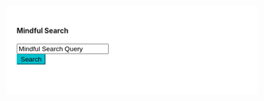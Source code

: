 ---
---

<head>
<script src="https://ajax.googleapis.com/ajax/libs/jquery/3.6.0/jquery.min.js"></script>
<script src="https://cdn.jsdelivr.net/npm/popper.js@1.12.9/dist/umd/popper.min.js" integrity="sha384-ApNbgh9B+Y1QKtv3Rn7W3mgPxhU9K/ScQsAP7hUibX39j7fakFPskvXusvfa0b4Q" crossorigin="anonymous"></script>
<link rel="stylesheet" href="https://cdn.jsdelivr.net/npm/bootstrap@4.0.0/dist/css/bootstrap.min.css" integrity="sha384-Gn5384xqQ1aoWXA+058RXPxPg6fy4IWvTNh0E263XmFcJlSAwiGgFAW/dAiS6JXm" crossorigin="anonymous">
<script src="https://cdn.jsdelivr.net/npm/bootstrap@4.0.0/dist/js/bootstrap.min.js" integrity="sha384-JZR6Spejh4U02d8jOt6vLEHfe/JQGiRRSQQxSfFWpi1MquVdAyjUar5+76PVCmYl" crossorigin="anonymous"></script>
<style>

body{
    margin-top:20px;
}
.card-box {
    padding: 20px;
    border-radius: 3px;
    margin-bottom: 30px;
    background-color: #fff;
}
.search-result-box .tab-content {
    padding: 30px 30px 10px 30px;
    -webkit-box-shadow: none;
    box-shadow: none;
    -moz-box-shadow: none
}

.search-result-box .search-item {
    padding-bottom: 20px;
    border-bottom: 1px solid #e3eaef;
    margin-bottom: 20px
}
.text-success {
    color: #0acf97!important;
}
a {
    color: #007bff;
    text-decoration: none;
    background-color: transparent;
}
.btn-custom {
    background-color: #02c0ce;
    border-color: #02c0ce;
}

.btn-custom, .btn-danger, .btn-info, .btn-inverse, .btn-pink, .btn-primary, .btn-purple, .btn-success, .btn-warning {
    color: #fff!important;
}
</style>

</head>

<script type="text/javascript">
    function build_wiki_search_url(pattern) {
        var base_url = "https://en.wikipedia.org/w/api.php";
        var request_url = "?action=query&format=json&generator=prefixsearch&prop=pageprops|description|info&inprop=url&gpslimit=10&gpssearch=";
        var url = base_url + request_url + pattern;
        return url;
    }

   function setWikiSearchResults(pages) {
       var querySource = "Wikipedia";
       $("#home").val("");
       for (const page in pages) {
           var rowHTML = `
                                <div class="row">
                                    <div class="col-md-12">
                                        <div class="search-item">
                                            <h4 class="mb-1"><a href="${pages[page].canonicalurl}">${querySource} - ${pages[page].title}</a></h4>
                                            <div class="font-13 text-success mb-3">${pages[page].canonicalurl}</div>
                                            <p class="mb-0 text-muted">${pages[page].description}</p>
                                        </div>
                                        <div class="clearfix"></div>
                                    </div>
                                </div>
           ;
           $("#home").append(rowHTML);
       }
   }

   function enterSearch(e) {
        e.preventDefault();
        console.log("Submit button clicked");
        var pattern = $("#query").val();
        var url = build_wiki_search_url(pattern);
        $.ajax( {
            type: "GET",
            url: url,
            dataType: 'jsonp',
            success: function(data) {
                console.log(Object.values(data.query.pages));
                setWikiSearchResults(Object.values(data.query.pages));
            },
            error: function(errorMessage) {
                console.log("damnn");
            }
        });
    }

    $(document).ready(function() {
        var queryDefaultText = "Mindful Search Query";
        $("#query").click(function(e) {
            e.preventDefault();
            if($("#query").val() == queryDefaultText) {
                $("#query").val("");
            }
        });
        $("#query").focusout(function(e) {
            e.preventDefault();
            if($("#query").val() == "") {
                $("#query").val(queryDefaultText);
            }
        });
        $(".btn").click(enterSearch);
    })

</script>
<div class="content">
    <div class="container">
        <div class="row">
            <div class="col-lg-12">
                <div class="search-result-box card-box">
                    <div class="row">
                        <div class="col-md-8 offset-md-2">
                            <div class="pt-3 pb-4">
                                <div id = "search_header" class="mt-4 text-center">
                                    <h4>Mindful Search</h4>
                                </div>
                                <div class="input-group">
                                    <input type="text" id="query" name="" class="form-control" value="Mindful Search Query">
                                    <div class="input-group-append">
                                        <button type="button" class="btn waves-effect waves-light btn-custom"><i class="fa fa-search mr-1"></i> Search</button>
                                    </div>
                                </div>
                            </div>
                        </div>
                    </div>
                    <div class="tab-content">
                        <div class="tab-pane active" id="home">
                        </div>
                    </div>
                </div>
            </div>
        </div>
        <!-- end row -->
    </div>
    <!-- container -->
</div>
